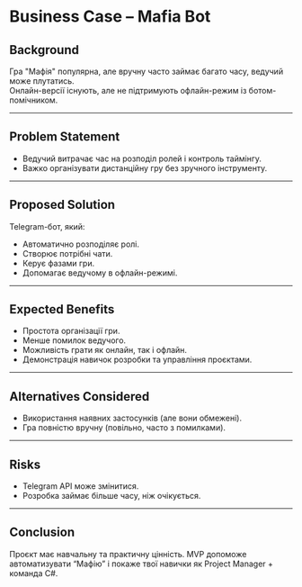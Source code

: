 # Business Case – Mafia Bot

## Background
Гра "Мафія" популярна, але вручну часто займає багато часу, ведучий може плутатись.  
Онлайн-версії існують, але не підтримують офлайн-режим із ботом-помічником.  

---

## Problem Statement
- Ведучий витрачає час на розподіл ролей і контроль таймінгу.  
- Важко організувати дистанційну гру без зручного інструменту.  

---

## Proposed Solution
Telegram-бот, який:  
- Автоматично розподіляє ролі.  
- Створює потрібні чати.  
- Керує фазами гри.  
- Допомагає ведучому в офлайн-режимі.  

---

## Expected Benefits
- Простота організації гри.  
- Менше помилок ведучого.  
- Можливість грати як онлайн, так і офлайн.  
- Демонстрація навичок розробки та управління проєктами.  

---

## Alternatives Considered
- Використання наявних застосунків (але вони обмежені).  
- Гра повністю вручну (повільно, часто з помилками).  

---

## Risks
- Telegram API може змінитися.  
- Розробка займає більше часу, ніж очікується.  

---

## Conclusion
Проєкт має навчальну та практичну цінність. MVP допоможе автоматизувати “Мафію” і покаже твої навички як Project Manager + команда C#.  

